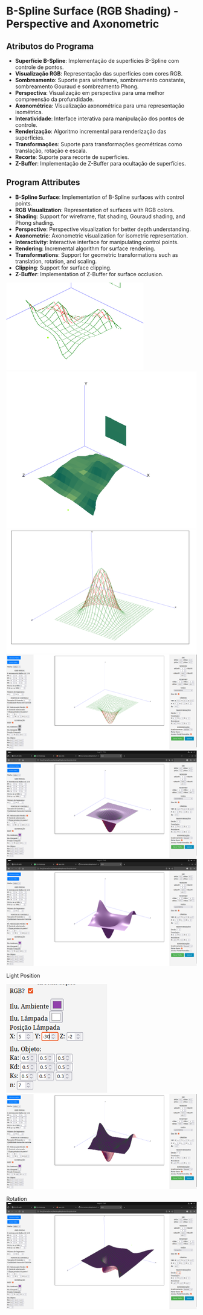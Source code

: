 # B-Spline Surface (RGB Shading) - Perspective and Axonometric

## Atributos do Programa

- **Superfície B-Spline**: Implementação de superfícies B-Spline com controle de pontos.
- **Visualização RGB**: Representação das superfícies com cores RGB.
- **Sombreamento**: Suporte para wireframe, sombreamento constante, sombreamento Gouraud e sombreamento Phong.
- **Perspectiva**: Visualização em perspectiva para uma melhor compreensão da profundidade.
- **Axonométrica**: Visualização axonométrica para uma representação isométrica.
- **Interatividade**: Interface interativa para manipulação dos pontos de controle.
- **Renderização**: Algoritmo incremental para renderização das superfícies.
- **Transformações**: Suporte para transformações geométricas como translação, rotação e escala.
- **Recorte**: Suporte para recorte de superfícies.
- **Z-Buffer**: Implementação de Z-Buffer para ocultação de superfícies.

## Program Attributes

- **B-Spline Surface**: Implementation of B-Spline surfaces with control points.
- **RGB Visualization**: Representation of surfaces with RGB colors.
- **Shading**: Support for wireframe, flat shading, Gouraud shading, and Phong shading.
- **Perspective**: Perspective visualization for better depth understanding.
- **Axonometric**: Axonometric visualization for isometric representation.
- **Interactivity**: Interactive interface for manipulating control points.
- **Rendering**: Incremental algorithm for surface rendering.
- **Transformations**: Support for geometric transformations such as translation, rotation, and scaling.
- **Clipping**: Support for surface clipping.
- **Z-Buffer**: Implementation of Z-Buffer for surface occlusion.

![alt text](image-1.png)
![alt text](image.png)
![alt text](image-2.png)
![alt text](image-3.png)
![alt text](image-4.png)
![alt text](image-5.png)

Light Position

![alt text](image-6.png)
![alt text](image-7.png)

Rotation
![alt text](image-8.png)